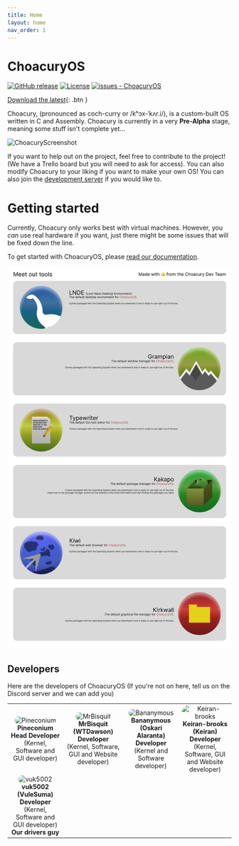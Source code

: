 ```yaml
---
title: Home
layout: home
nav_order: 1
---
```


# ChoacuryOS

[![GitHub release](https://img.shields.io/github/release/Pineconium/ChoacuryOS?include_prereleases=&sort=semver&color=blue)](https://github.com/Pineconium/ChoacuryOS/releases/)
[![License](https://img.shields.io/badge/License-GPL--3.0-blue)](#license)
[![issues - ChoacuryOS](https://img.shields.io/github/issues/Pineconium/ChoacuryOS)](https://github.com/Pineconium/ChoacuryOS/issues)

[Download the latest](https://github.com/Pineconium/ChoacuryOS/releases/latest){: .btn }


Choacury, (pronounced as coch-curry or /kʰɔx-ˈkʌr.i/), is a custom-built OS written in C and Assembly. Choacury is currently in a very **Pre-Alpha** stage, meaning some stuff isn't complete yet...

![ChoacuryScreenshot](https://raw.githubusercontent.com/Pineconium/ChoacuryOS/main/choacuryscreenshot.png)

If you want to help out on the project, feel free to contribute to the project! (We have a Trello board but you will need to ask for access). You can also modify Choacury to your liking if you want to make your own OS! You can also join the [development server](https://discord.gg/qhgDWrzCvg) if you would like to.

# Getting started
Currently, Choacury only works best with virtual machines. However, you *can* use real hardware if you want, just there might be some issues that will be fixed down the line.

To get started with ChoacuryOS, please [read our documentation](/getting-started.md).

![Meet our tools](<meet-our-tools.png>)

## Developers
Here are the developers of ChoacuryOS (If you're not on here, tell us on the Discord server and we can add you)
<table>
  <tr>
    <td align="center">
      <img src="https://avatars.githubusercontent.com/u/101128219?v=4" alt="Pineconium" width="150"
        style="border-radius: 1rem" /><br>
      <strong>Pineconium</strong><br>
      <b>Head Developer</b> (Kernel, Software and GUI developer)<br>
    </td>
    <td align="center">
      <img src="https://avatars.githubusercontent.com/u/69386111?v=4" alt="MrBisquit" width="150"
        style="border-radius: 1rem" /><br>
      <strong>MrBisquit (WTDawson)</strong><br>
      <b>Developer</b> (Kernel, Software, GUI and Website developer)<br>
    </td>
    <td align="center">
      <img src="https://avatars.githubusercontent.com/u/68776844?v=4" alt="Bananymous" width="150"
        style="border-radius: 1rem" /><br>
      <strong>Bananymous (Oskari Alaranta)</strong><br>
      <b>Developer</b> (Kernel and Software developer)<br>
    </td>
    <td align="center">
      <img src="https://avatars.githubusercontent.com/u/152309277?v=4" alt="Keiran-brooks" width="150" 
        style="border-radius: 1rem" /><br>
      <strong>Keiran-brooks (Keiran)</strong><br>
      <b>Developer</b> (Kernel, Software, GUI and Website developer)<br>
    </td>
  </tr>
  <tr>
    <td align="center">
      <img src="https://avatars.githubusercontent.com/u/87710726?v=4" alt="vuk5002" width="150"
        style="border-radius: 1rem" /><br>
      <strong>vuk5002 (VuleSuma)</strong><br>
      <b>Developer</b> (Kernel, Software and GUI developer)<br>
      <b>Our drivers guy</b>
    </td>
  </tr>
  <!-- Add more rows as needed -->
</table>